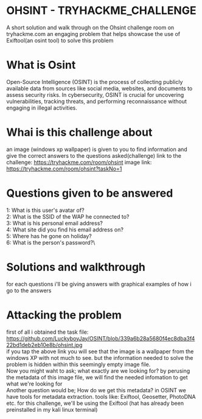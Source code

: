 # OHSINT - TRYHACKME_CHALLENGE
A short solution and walk through on the Ohsint challenge room on tryhackme.com an engaging problem that helps showcase the use of Exiftool(an osint tool) to solve this problem

# What is Osint
Open-Source Intelligence (OSINT) is the process of collecting publicly available data from sources like social media, websites, and documents to assess security risks. In cybersecurity, OSINT is crucial for uncovering vulnerabilities, tracking threats, and performing reconnaissance without engaging in illegal activities.

# Whai is this challenge about
an image (windows xp wallpaper) is given to you to find information and give the correct answers to the questions asked(challenge)
link to the challenge: https://tryhackme.com/room/ohsint
image link: https://tryhackme.com/room/ohsint?taskNo=1

# Questions given to be answered
1: What is this user's avatar of?\
2: What is the SSID of the WAP he connected to?\
3: What is his personal email address?\
4: What site did you find his email address on?\
5: Where has he gone on holiday?\
6: What is the person's password?\

# Solutions and walkthrough
for each questions i'll be giving answers with graphical examples of how i go to the answers

# Attacking the problem
first of all i obtained the task file: https://github.com/LuckyboyJay/OSINT/blob/339a6b28a5680f4ec8dba3f422bd1deb2eb10e8b/ohsint.jpg \
if you tap the above link you will see that the image is a wallpaper from the windows XP with not much to see. but the information needed to solve
the problem is hidden within this seemingly empty image file.\
Now you might waht to ask; what exactly are we looking for? by perusing the metadata of this image file, we will find the needed infomation to get what we're looking for\
Another question would be; How do we get this metadata? in OSINT we have tools for metadata extraction. tools like: Exiftool, Geosetter, PhotoDNA etc. for this challenge, we'll be
using the Exiftool (hat has already been preinstalled in my kali linux terminal)
